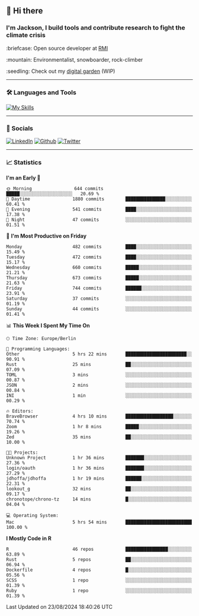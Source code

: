 ## :wave: Hi there
### I'm Jackson, I build tools and contribute research to fight the climate crisis
<p> :briefcase: Open source developer at <a href="https://rmi.org/" alt="RMI">RMI</a></p>
<p> :mountain: Environmentalist, snowboarder, rock-climber</p>
<p> :seedling: Check out my <a href="https://jdhoffa.github.io/" alt="digital garden">digital garden</a> (WIP) </p>

---

### :hammer_and_wrench: Languages and Tools

[![My Skills](https://skillicons.dev/icons?i=r,python,rust,docker,svelte,js,neovim,azure,postgresql,kubernetes,html,css&perline=6&theme=dark)](https://skillicons.dev)

---

### :iphone: Socials

[![LinkedIn](https://skillicons.dev/icons?i=linkedin&theme=dark)](https://www.linkedin.com/in/jackson-hoffart/) 
[![Github](https://skillicons.dev/icons?i=github&theme=dark)](https://github.com/jdhoffa) 
[![Twitter](https://skillicons.dev/icons?i=twitter&theme=dark)](https://twitter.com/jdhoffart) 

---

### :chart_with_upwards_trend: Statistics

 
<!--START_SECTION:waka-->
**I'm an Early 🐤** 

```text
🌞 Morning                644 commits         █████░░░░░░░░░░░░░░░░░░░░   20.69 % 
🌆 Daytime                1880 commits        ███████████████░░░░░░░░░░   60.41 % 
🌃 Evening                541 commits         ████░░░░░░░░░░░░░░░░░░░░░   17.38 % 
🌙 Night                  47 commits          ░░░░░░░░░░░░░░░░░░░░░░░░░   01.51 % 
```
📅 **I'm Most Productive on Friday** 

```text
Monday                   482 commits         ████░░░░░░░░░░░░░░░░░░░░░   15.49 % 
Tuesday                  472 commits         ████░░░░░░░░░░░░░░░░░░░░░   15.17 % 
Wednesday                660 commits         █████░░░░░░░░░░░░░░░░░░░░   21.21 % 
Thursday                 673 commits         █████░░░░░░░░░░░░░░░░░░░░   21.63 % 
Friday                   744 commits         ██████░░░░░░░░░░░░░░░░░░░   23.91 % 
Saturday                 37 commits          ░░░░░░░░░░░░░░░░░░░░░░░░░   01.19 % 
Sunday                   44 commits          ░░░░░░░░░░░░░░░░░░░░░░░░░   01.41 % 
```


📊 **This Week I Spent My Time On** 

```text
🕑︎ Time Zone: Europe/Berlin

💬 Programming Languages: 
Other                    5 hrs 22 mins       ███████████████████████░░   90.91 % 
Rust                     25 mins             ██░░░░░░░░░░░░░░░░░░░░░░░   07.09 % 
TOML                     3 mins              ░░░░░░░░░░░░░░░░░░░░░░░░░   00.87 % 
JSON                     2 mins              ░░░░░░░░░░░░░░░░░░░░░░░░░   00.84 % 
INI                      1 min               ░░░░░░░░░░░░░░░░░░░░░░░░░   00.29 % 

🔥 Editors: 
BraveBrowser             4 hrs 10 mins       ██████████████████░░░░░░░   70.74 % 
Zoom                     1 hr 8 mins         █████░░░░░░░░░░░░░░░░░░░░   19.26 % 
Zed                      35 mins             ██░░░░░░░░░░░░░░░░░░░░░░░   10.00 % 

🐱‍💻 Projects: 
Unknown Project          1 hr 36 mins        ███████░░░░░░░░░░░░░░░░░░   27.36 % 
login/oauth              1 hr 36 mins        ███████░░░░░░░░░░░░░░░░░░   27.29 % 
jdhoffa/jdhoffa          1 hr 19 mins        ██████░░░░░░░░░░░░░░░░░░░   22.31 % 
lookout_g                32 mins             ██░░░░░░░░░░░░░░░░░░░░░░░   09.17 % 
chronotope/chrono-tz     14 mins             █░░░░░░░░░░░░░░░░░░░░░░░░   04.04 % 

💻 Operating System: 
Mac                      5 hrs 54 mins       █████████████████████████   100.00 % 
```

**I Mostly Code in R** 

```text
R                        46 repos            ████████████████░░░░░░░░░   63.89 % 
Rust                     5 repos             ██░░░░░░░░░░░░░░░░░░░░░░░   06.94 % 
Dockerfile               4 repos             █░░░░░░░░░░░░░░░░░░░░░░░░   05.56 % 
SCSS                     1 repo              ░░░░░░░░░░░░░░░░░░░░░░░░░   01.39 % 
Ruby                     1 repo              ░░░░░░░░░░░░░░░░░░░░░░░░░   01.39 % 
```




 Last Updated on 23/08/2024 18:40:26 UTC
<!--END_SECTION:waka-->
